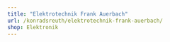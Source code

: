 ```yaml
---
title: "Elektrotechnik Frank Auerbach"
url: /konradsreuth/elektrotechnik-frank-auerbach/
shop: Elektronik
---
```

